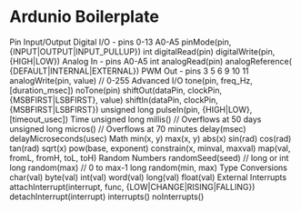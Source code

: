 # Ardunio Boilerplate

Pin Input/Output
Digital I/O - pins 0-13 A0-A5
 pinMode(pin,
 {INPUT|OUTPUT|INPUT_PULLUP})
 int digitalRead(pin)
 digitalWrite(pin, {HIGH|LOW})
Analog In - pins A0-A5
 int analogRead(pin)
 analogReference(
 {DEFAULT|INTERNAL|EXTERNAL})
PWM Out - pins 3 5 6 9 10 11
 analogWrite(pin, value) // 0-255
Advanced I/O
tone(pin, freq_Hz, [duration_msec])
noTone(pin)
shiftOut(dataPin, clockPin,
 {MSBFIRST|LSBFIRST}, value)
shiftIn(dataPin, clockPin,
 {MSBFIRST|LSBFIRST})
unsigned long pulseIn(pin,
 {HIGH|LOW}, [timeout_usec])
Time
unsigned long millis()
 // Overflows at 50 days
unsigned long micros()
 // Overflows at 70 minutes
delay(msec)
delayMicroseconds(usec)
Math
min(x, y) max(x, y) abs(x)
sin(rad) cos(rad) tan(rad)
sqrt(x) pow(base, exponent)
constrain(x, minval, maxval)
map(val, fromL, fromH, toL, toH)
Random Numbers
randomSeed(seed) // long or int
long random(max) // 0 to max-1
long random(min, max)
Type Conversions
char(val) byte(val)
int(val) word(val)
long(val) float(val)
External Interrupts
attachInterrupt(interrupt, func,
{LOW|CHANGE|RISING|FALLING})
detachInterrupt(interrupt)
interrupts()
noInterrupts()
